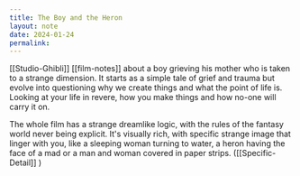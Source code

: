 ```yaml
---
title: The Boy and the Heron
layout: note
date: 2024-01-24
permalink:
---
```



[[Studio-Ghibli]] [[film-notes]] about a boy grieving his mother who is taken to a strange dimension. It starts as a simple tale of grief and trauma but evolve into questioning why we create things and what the point of life is. Looking at your life in revere, how you make things and how no-one will carry it on. 

The whole film has a strange dreamlike logic, with the rules of the fantasy world never being explicit. It's visually rich, with specific strange image that linger with you, like a sleeping woman turning to water, a heron having the face of a mad or a man and woman covered in paper strips. ([[Specific-Detail]] )